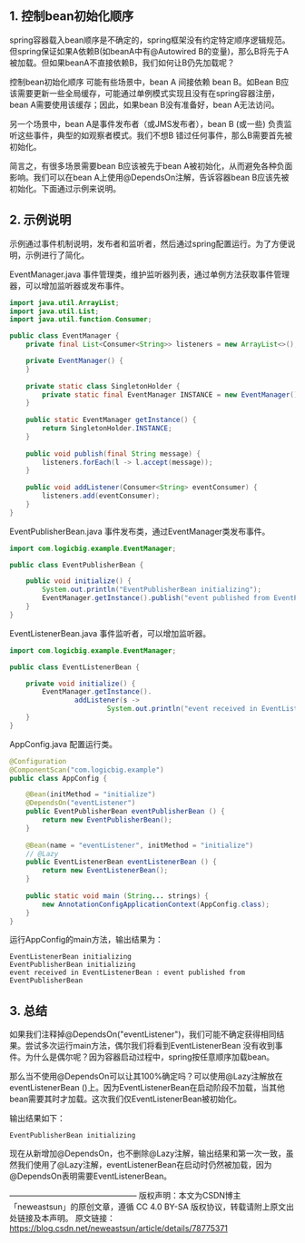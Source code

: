## 1. 控制bean初始化顺序

spring容器载入bean顺序是不确定的，spring框架没有约定特定顺序逻辑规范。但spring保证如果A依赖B(如beanA中有@Autowired B的变量)，那么B将先于A被加载。但如果beanA不直接依赖B，我们如何让B仍先加载呢？

控制bean初始化顺序
可能有些场景中，bean A 间接依赖 bean B。如Bean B应该需要更新一些全局缓存，可能通过单例模式实现且没有在spring容器注册，bean A需要使用该缓存；因此，如果bean B没有准备好，bean A无法访问。

另一个场景中，bean A是事件发布者（或JMS发布者），bean B (或一些) 负责监听这些事件，典型的如观察者模式。我们不想B 错过任何事件，那么B需要首先被初始化。

简言之，有很多场景需要bean B应该被先于bean A被初始化，从而避免各种负面影响。我们可以在bean A上使用@DependsOn注解，告诉容器bean B应该先被初始化。下面通过示例来说明。



## 2. 示例说明

示例通过事件机制说明，发布者和监听者，然后通过spring配置运行。为了方便说明，示例进行了简化。

EventManager.java
事件管理类，维护监听器列表，通过单例方法获取事件管理器，可以增加监听器或发布事件。

```java
import java.util.ArrayList;
import java.util.List;
import java.util.function.Consumer;

public class EventManager {
    private final List<Consumer<String>> listeners = new ArrayList<>();

    private EventManager() {
    }
    
    private static class SingletonHolder {
        private static final EventManager INSTANCE = new EventManager();
    }
    
    public static EventManager getInstance() {
        return SingletonHolder.INSTANCE;
    }
    
    public void publish(final String message) {
        listeners.forEach(l -> l.accept(message));
    }
    
    public void addListener(Consumer<String> eventConsumer) {
        listeners.add(eventConsumer);
    }
}
```


EventPublisherBean.java
事件发布类，通过EventManager类发布事件。

```java
import com.logicbig.example.EventManager;

public class EventPublisherBean {

    public void initialize() {
        System.out.println("EventPublisherBean initializing");
        EventManager.getInstance().publish("event published from EventPublisherBean");
    }
}
```

EventListenerBean.java
事件监听者，可以增加监听器。

```java
import com.logicbig.example.EventManager;

public class EventListenerBean {

    private void initialize() {
        EventManager.getInstance().
                addListener(s ->
                        System.out.println("event received in EventListenerBean : " + s));
    }
}
```

AppConfig.java
配置运行类。
```java
@Configuration
@ComponentScan("com.logicbig.example")
public class AppConfig {

    @Bean(initMethod = "initialize")
    @DependsOn("eventListener")
    public EventPublisherBean eventPublisherBean () {
        return new EventPublisherBean();
    }
    
    @Bean(name = "eventListener", initMethod = "initialize")
    // @Lazy
    public EventListenerBean eventListenerBean () {
        return new EventListenerBean();
    }
    
    public static void main (String... strings) {
        new AnnotationConfigApplicationContext(AppConfig.class);
    }
}
```

运行AppConfig的main方法，输出结果为：

```
EventListenerBean initializing
EventPublisherBean initializing
event received in EventListenerBean : event published from EventPublisherBean
```


## 3. 总结

​		如果我们注释掉@DependsOn("eventListener")，我们可能不确定获得相同结果。尝试多次运行main方法，偶尔我们将看到EventListenerBean 没有收到事件。为什么是偶尔呢？因为容器启动过程中，spring按任意顺序加载bean。

​		那么当不使用@DependsOn可以让其100%确定吗？可以使用@Lazy注解放在eventListenerBean ()上。因为EventListenerBean在启动阶段不加载，当其他bean需要其时才加载。这次我们仅EventListenerBean被初始化。

输出结果如下：

```
EventPublisherBean initializing
```

​		现在从新增加@DependsOn，也不删除@Lazy注解，输出结果和第一次一致，虽然我们使用了@Lazy注解，eventListenerBean在启动时仍然被加载，因为@DependsOn表明需要EventListenerBean。





————————————————
版权声明：本文为CSDN博主「neweastsun」的原创文章，遵循 CC 4.0 BY-SA 版权协议，转载请附上原文出处链接及本声明。
原文链接：https://blog.csdn.net/neweastsun/article/details/78775371